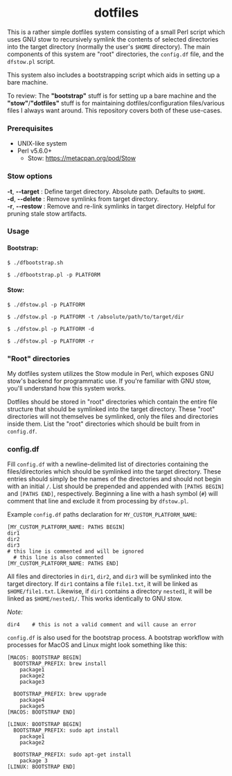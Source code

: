 <div align="center">
  <h1>
    dotfiles
  </h1>
</div>

This is a rather simple dotfiles system consisting of a small Perl script which uses GNU stow to recursively symlink the contents of selected directories into the target directory (normally the user's `$HOME` directory). The main components of this system are "root" directories, the `config.df` file, and the `dfstow.pl` script.

This system also includes a bootstrapping script which aids in setting up a bare machine.

To review: The **"bootstrap"** stuff is for setting up a bare machine and the **"stow"**/**"dotfiles"** stuff is for maintaining dotfiles/configuration files/various files I always want around. This repository covers both of these use-cases.

### Prerequisites
- UNIX-like system
- Perl v5.6.0+
  - Stow: https://metacpan.org/pod/Stow

### Stow options
**-t**, **--target** : Define target directory. Absolute path. Defaults to `$HOME`.<br/>
**-d**, **--delete** : Remove symlinks from target directory.<br/>
**-r**, **--restow** : Remove and re-link symlinks in target directory. Helpful for pruning stale stow artifacts.<br/>

### Usage
#### Bootstrap:
```console
$ ./dfbootstrap.sh

$ ./dfbootstrap.pl -p PLATFORM
```

#### Stow:
```console
$ ./dfstow.pl -p PLATFORM

$ ./dfstow.pl -p PLATFORM -t /absolute/path/to/target/dir

$ ./dfstow.pl -p PLATFORM -d

$ ./dfstow.pl -p PLATFORM -r
```

### "Root" directories
My dotfiles system utilizes the Stow module in Perl, which exposes GNU stow's backend for programmatic use. If you're familiar with GNU stow, you'll understand how this system works.

Dotfiles should be stored in "root" directories which contain the entire file structure that should be symlinked into the target directory. These "root" directories will not themselves be symlinked, only the files and directories inside them. List the "root" directories which should be built from in `config.df`.

### config.df
Fill `config.df` with a newline-delimited list of directories containing the files/directories which should be symlinked into the target directory. These entries should simply be the names of the directories and should not begin with an initial `/`. List should be prepended and appended with `[PATHS BEGIN]` and `[PATHS END]`, respectively. Beginning a line with a hash symbol (`#`) will comment that line and exclude it from processing by `dfstow.pl`.

Example `config.df` paths declaration for `MY_CUSTOM_PLATFORM_NAME`:
```
[MY_CUSTOM_PLATFORM_NAME: PATHS BEGIN]
dir1
dir2
dir3
# this line is commented and will be ignored
  # this line is also commented
[MY_CUSTOM_PLATFORM_NAME: PATHS END]
```

All files and directories in `dir1`, `dir2`, and `dir3` will be symlinked into the target directory. If `dir1` contains a file `file1.txt`, it will be linked as `$HOME/file1.txt`. Likewise, if `dir1` contains a directory `nested1`, it will be linked as `$HOME/nested1/`. This works identically to GNU stow.

_Note:_
```
dir4    # this is not a valid comment and will cause an error
```

`config.df` is also used for the bootstrap process. A bootstrap workflow with processes for MacOS and Linux might look something like this:
```
[MACOS: BOOTSTRAP BEGIN]
  BOOTSTRAP_PREFIX: brew install
    package1
    package2
    package3

  BOOTSTRAP_PREFIX: brew upgrade
    package4
    package5
[MACOS: BOOTSTRAP END]

[LINUX: BOOTSTRAP BEGIN]
  BOOTSTRAP_PREFIX: sudo apt install
    package1
    package2

  BOOTSTRAP_PREFIX: sudo apt-get install
    package 3
[LINUX: BOOTSTRAP END]
```

